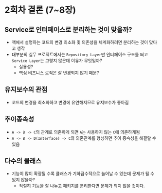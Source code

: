 # 2회차 결론 (7~8장)

## Service로 인터페이스로 분리하는 것이 맞을까?
- 책에서 설명하는 코드의 변경 최소화 및 의존성을 체계화하려면 분리하는 것이 맞다고 생각
- 대부분의 실무 프로젝트에서는 `Repository Layer`만 인터페이스 구조를 띄고 `Service Layer`는 그렇지 않은데 이유가 무엇일까?
    - 실용성?
    - 핵심 비즈니스 로직은 잘 변경되지 않기 때문?

## 유지보수의 관점
- 코드의 변경을 최소화하고 변경에 유연해지므로 유지보수가 좋아짐

## 추이종속성
- `A -> B -> C`의 관계로 의존하게 되면 `A`는 사용하지 않는 `C`에 의존하게됨
- `A -> B -> D(Interface) -> C`의 의존관계를 형성하면 추이 종속성을 해결할 수 있음

## 다수의 클래스
- 기능이 많이 확장될 수록 클래스가 기하급수적으로 늘어날 수 있는데 문제가 될 수 있지 않을까?
    - 적절히 기능을 잘 나누고 패키지를 분리한다면 문제가 되지 않을 것이다.

